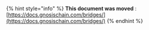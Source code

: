 
{% hint style="info" %}
**This document was moved**
: [https://docs.gnosischain.com/bridges/](https://docs.gnosischain.com/bridges/)
{% endhint %}